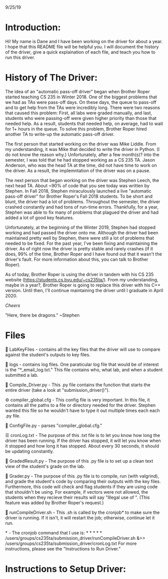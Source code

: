 9/25/19

# Introduction: #

Hi! My name is Dane and I have been working on the driver for about a year. 
I hope that this README file will be helpful you. I will document the history 
of the driver, give a quick explaination of each file, and teach you how to 
run this driver.



# History of The Driver: #

The idea of an "automatic pass-off driver" began when Brother Roper started
teaching CS 235 in Winter 2018. One of the biggest problems that we had as TAs
were pass-off days. On these days, the queue to pass-off and to get help from 
the TAs were incredibly long. There were two reasons that caused this problem: 
First, all labs were graded manually, and last, students who were passing-off were 
given higher priority than those that needed help. As a result, students that 
needed help, on average, had to wait for 1+ hours in the queue. To solve this 
problem, Brother Roper hired another TA to write-up the automatic pass-off 
driver.

The first person that started working on the driver was Mike Liddle. From my 
understanding, it was Mike that decided to write the driver in Python. (I do not 
know the reason why.) Unfortunately, after a few month(s)? into the semester, I 
was told that he had stopped working as a CS 235 TA. Jason Anderson, who was the 
head TA at the time, did not have time to work on the driver. As a result, the 
implemntation of the driver was on a pause.

The next person that began working on the driver was Stephen Leech, the next head 
TA. About ~90% of code that you see today was written by Stephen. In Fall 2018, 
Stephen miraculously launched a live "automatic pass-off driver" for Brother 
Roper's Fall 2018 students. To be short and blunt, the driver had a lot of 
problems. Throughout the semester, the driver crashed constantly and had tons 
of run-time errors. Thankfully, for a year, Stephen was able to fix many of 
problems that plagued the driver and had added a lot of good key features.

Unfortunately, at the beginning of the Winter 2019, Stephen had stopped working 
and had passed the driver onto me. Although the driver had been maintained pretty 
well by Stephen, there were still a lot of problems that needed to be fixed. For 
the past year, I've been fixing and maintaining the driver. As of right now the 
driver is pretty stable and rarely crashes (if it does, 99% of the time, Brother
Roper and I have found out that it wasn't the driver's fault. For more information
about this, you can talk to Brother Roper).

As of today, Brother Roper is using the driver in tandem with his CS 235 website 
(https://students.cs.byu.edu/~cs235ta/). From my understanding, maybe in a year?, 
Brother Roper is going to replace this driver with his C++ version. Until then, 
I'll continue maintaining the driver until I graduate in April 2020.

*Cheers*

"Here, there be dragons." ~Stephen



# Files #

📁 LabKeyFiles - contains all the key files that the driver will use to compare
against the student's outputs to key files.

📁 logs - contains log files. One paraticular log file that would be of interest
is the "*_email_log.txt." This file contains who, what lab, and when a student
submitted a lab.

🐍 Compile_Driver.py - This .py file contains the function that starts the entire
driver (take a look at "submission_driver()").

⚙ compiler_global.cfg - This config file is very important. In this file, it
contains all the paths to a file or directory needed for the driver. Stephen
wanted this file so he wouldn't have to type it out multiple times each each
.py file.

🐍 ConfigFile.py - parses "compiler_global.cfg."

☰ cronLog.txt - The purpose of this .txt file is to let you know how long the
driver has been running. If the driver has stopped, it will let you know when
it stopped and how long it has stopped. About every 30 seconds, it should be
updating constantly.

🐍 GradedResult.py - The purpose of this .py file is to set up a clean text
view of the student's grade on the lab.

🐍 Grader.py - The purpose of this .py file is to compile, run (with valgrind),
and grade the student's code by comparing their outputs with the key files. 
Furthermore, this code will check and flag students if they are using code that 
shouldn't be using. For example, if vectors were not allowed, the students when 
they recieve their results will say "Illegal use of <blank>". (This feature was 
added by Brother Roper's request.) 

🐚 runCompileDriver.sh - This .sh is called by the cronjob* to make sure the
driver is running. If it isn't, it will restart the job; otherwise, continue
let it run.

\* - The cronjob command that I use is:
\* \* \* \* \* /users/groups/cs235ta/submission_driver/runCompileDriver.sh 
    &>> /users/groups/cs235ta/submission_driver/cronLog.txt
For more instructions, please see the "Instructions to Run Driver."



# Instructions to Setup Driver: #

